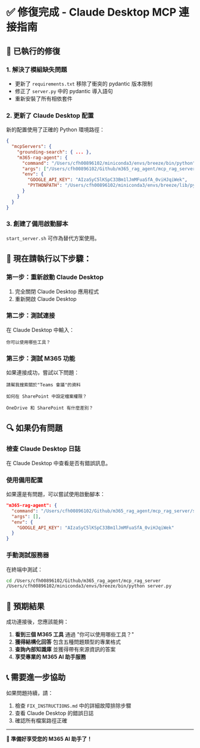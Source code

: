 # ✅ 修復完成 - Claude Desktop MCP 連接指南

## 🔧 已執行的修復

### 1. 解決了模組缺失問題
- 更新了 `requirements.txt` 移除了衝突的 pydantic 版本限制
- 修正了 `server.py` 中的 pydantic 導入語句
- 重新安裝了所有相依套件

### 2. 更新了 Claude Desktop 配置
新的配置使用了正確的 Python 環境路徑：

```json
{
  "mcpServers": {
    "grounding-search": { ... },
    "m365-rag-agent": {
      "command": "/Users/cfh00896102/miniconda3/envs/breeze/bin/python",
      "args": ["/Users/cfh00896102/Github/m365_rag_agent/mcp_rag_server/server.py"],
      "env": {
        "GOOGLE_API_KEY": "AIzaSyC5lKSpC33Bm1lJmMFuaSfA_0viHJqiWek",
        "PYTHONPATH": "/Users/cfh00896102/miniconda3/envs/breeze/lib/python3.11/site-packages"
      }
    }
  }
}
```

### 3. 創建了備用啟動腳本
`start_server.sh` 可作為替代方案使用。

## 🚀 現在請執行以下步驟：

### 第一步：重新啟動 Claude Desktop
1. 完全關閉 Claude Desktop 應用程式
2. 重新開啟 Claude Desktop

### 第二步：測試連接
在 Claude Desktop 中輸入：

```
你可以使用哪些工具？
```

### 第三步：測試 M365 功能
如果連接成功，嘗試以下問題：

```
請幫我搜索關於"Teams 會議"的資料
```

```
如何在 SharePoint 中設定檔案權限？
```

```
OneDrive 和 SharePoint 有什麼差別？
```

## 🔍 如果仍有問題

### 檢查 Claude Desktop 日誌
在 Claude Desktop 中查看是否有錯誤訊息。

### 使用備用配置
如果還是有問題，可以嘗試使用啟動腳本：

```json
"m365-rag-agent": {
  "command": "/Users/cfh00896102/Github/m365_rag_agent/mcp_rag_server/start_server.sh",
  "args": [],
  "env": {
    "GOOGLE_API_KEY": "AIzaSyC5lKSpC33Bm1lJmMFuaSfA_0viHJqiWek"
  }
}
```

### 手動測試服務器
在終端中測試：

```bash
cd /Users/cfh00896102/Github/m365_rag_agent/mcp_rag_server
/Users/cfh00896102/miniconda3/envs/breeze/bin/python server.py
```

## 🎯 預期結果

成功連接後，您應該能夠：

1. **看到三個 M365 工具** 通過 "你可以使用哪些工具？"
2. **獲得結構化回答** 包含五種問題類型的專業格式
3. **查詢內部知識庫** 並獲得帶有來源資訊的答案
4. **享受專業的 M365 AI 助手服務**

## 📞 需要進一步協助

如果問題持續，請：

1. 檢查 `FIX_INSTRUCTIONS.md` 中的詳細故障排除步驟
2. 查看 Claude Desktop 的錯誤日誌
3. 確認所有檔案路徑正確

---

**🎊 準備好享受您的 M365 AI 助手了！**
